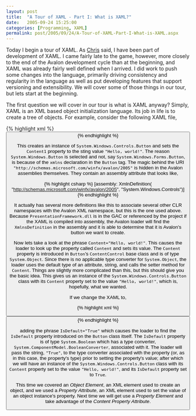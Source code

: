 ```yaml
---
layout: post
title:  "A Tour of XAML - Part I: What is XAML?"
date:   2005-09-24 15:25:00
categories: [Programming, XAML]
permalink: post/2005/09/24/A-Tour-of-XAML-Part-I-What-is-XAML.aspx
---
```

Today I begin a tour of XAML. As <a href="http://www.simplegeek.com">Chris</a>
said, I have been part of development of XAML. I came fairly late to the game,
however, more closely to the end of
the Avalon development cycle than at the beginning, and XAML was already fairly
well defined when I arrived. I did work to push some changes into the language, primarily
driving consistency and regularity in the language as well as put developing
features that support versioning and extensibility. We will cover some of those
things in our tour, but lets start at the beginning.

The first question we will cover in our tour is what is XAML anyway? Simply,
XAML is an XML based object initialization language. Its job in life is to
create a tree of objects. For example, consider the following XAML file,

{% highlight xml %}
<Button Content="Hello, world!"
  xmlns="http://schemas.microsoft.com/winfx/avalon/2005" />
{% endhighlight %}

This creates an instance of `System.Windows.Controls.Button` and
sets the `Content1` property to the sting value
`"Hello, world!"`. The reason `System.Windows.Button`
is selected and not, say `System.Windows.Forms.Button`,
is because of the `xmlns` declaration in the
`Button` tag. The magic behind the URI
`"http://schemas.microsoft.com/winfx/avalon/2005"`
is hidden in the Avalon assemblies themselves. They contain an assembly
attribute that looks like,

{% highlight csharp %}
[assembly: XmlnDefinition(
  "http://schemas.microsoft.com/winfx/avalon/2005",
  "System.Windows.Controls")]
{% endhighlight %}

It actually has several more definitions like this to associate several other
CLR namespaces with the Avalon XML namespace, but this is the one used above.
Because `PresentationFramework.dll` is in the GAC or referenced
by the project if the XAML is compiled into assembly, the Avalon
loader will find the `XmlnsDefinition` in the assembly
and it is able to determine that it is Avalon's button we want to create.

Now lets take a look at the phrase `Content="Hello, world!"`. This causes the
loader to look up the property called `Content` and
sets its value. The `Content` property is introduced in
`Button`'s `ContentControl` base class and is of type
`System.Object`. Since there is no applicable type
converter for `System.Object`, the loader uses the default type of an
attribute, string, and calls the setter method for `Content`.
Things are slightly more complicated than this, but this should give you the
basic idea. This gives us an instance of the `System.Windows.Controls.Button`
class with its `Content` property set to the value
`"Hello, world!"`, which is, hopefully, what we wanted.

If we change the XAML to,

{% highlight xml %}
<Button Content="Hello, world!" IsDefault="True"
  xmlns="http://schemas.microsoft.com/winfx/avalon/2005" />
{% endhighlight %}

adding the phrase `IsDefault="True"` which causes the loader to find the
`IsDefault` property introduced on the `Button` class itself. The `IsDefault`
property is of type `System.Boolean` which has a type converter,
`System.ComponentModel.BooleanConverter`, associated with it.
The loader will pass the string, `"True"`, to the type
converter associated with the property (or, as in this case, the property's
type) prior to setting the property's value; after which we will have an
instance of the `System.Windows.Controls.Button` class with its `Content`
property set to the value `"Hello, world!"`, and its `IsDefault`
property set to `True`.

This time we covered an _Object Element_, an XML element used to create
an object, and we used a _Property Attribute_, an XML element used to set
the value of an object instance's property. Next time we will get use a
_Property Element_ and take advantage of the _Content Property Attribute_.
